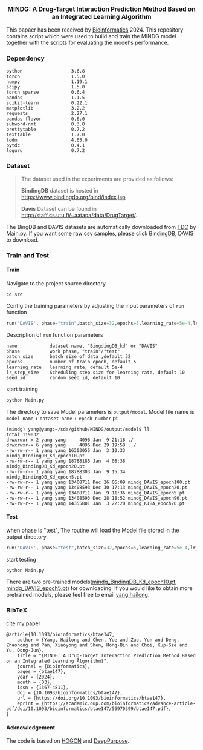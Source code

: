 <h3 align="center">
<p> MINDG: A Drug-Target Interaction Prediction Method Based on an Integrated Learning Algorithm</p> </h3>

This papaer has been received by [Bioinformatics](https://doi.org/10.1093/bioinformatics/btae147) 2024.
This repository contains script which were used to build and train the MINDG model together with the scripts for evaluating the model's performance.

### Dependency

```
python                  3.6.8
torch                   1.5.0
numpy                   1.19.1
scipy                   1.5.0
torch_sparse            0.6.4
pandas                  1.1.5
scikit-learn            0.22.1
matplotlib              3.2.2
requests                2.27.1
pandas-flavor           0.6.0
subword-nmt             0.3.8
prettytable             0.7.2
texttable               1.7.0
tqdm                    4.65.0
pytdc                   0.4.1
loguru                  0.7.2
```

### Dataset

> The dataset used in the experiments are provided as follows:
>
> **BindingDB** dataset is hosted in https://www.bindingdb.org/bind/index.jsp.
>
> **Davis** Dataset can be found in http://staff.cs.utu.fi/~aatapa/data/DrugTarget/.

The BingDB and DAVIS datasets are automatically downloaded from [TDC](https://tdcommons.ai/multi_pred_tasks/dti/) by Main.py. If you want some raw csv samples, please click [BindingDB](./doc/dataset/BindingDB_Kd.csv), [DAVIS](./doc/dataset/DAVIS.csv) to download.


### Train and Test
#### Train
Navigate to the project source directory
```shell
cd src
```
Config the training parameters by adjusting the input parameters of `run` function
```python
run('DAVIS', phase="train",batch_size=32,epochs=5,learning_rate=5e-4,lr_step_size=10,seed_id=10,device=torch.device('cpu'))
```
Description of `run` function parameters
```
name            dataset name, "BingdingDB_kd" or "DAVIS"
phase           work phase, "train"/"test"
batch_size      batch size of data ,default 32
epochs          number of train epoch, default 5
learning_rate   learning rate, default 5e-4
lr_step_size    Scheduling step size for learning rate, default 10
seed_id         random seed id, default 10
```
start training
```python
python Main.py
```
The directory to save Model parameters is `output/model`.
Model file name is `model name` + `dataset name` + `epoch number`.pt
```shell
(mindg) yang@yang:~/sda/github/MINDG/output/model$ ll
total 119032
drwxrwxr-x 2 yang yang     4096 Jan  9 21:16 ./
drwxrwxr-x 6 yang yang     4096 Dec 29 19:58 ../
-rw-rw-r-- 1 yang yang 16303055 Jan  3 10:33 mindg_BindingDB_Kd_epoch10.pt
-rw-rw-r-- 1 yang yang 18788185 Jan  4 08:38 mindg_BindingDB_Kd_epoch20.pt
-rw-rw-r-- 1 yang yang 18788303 Jan  9 15:34 mindg_BindingDB_Kd_epoch5.pt
-rw-rw-r-- 1 yang yang 13408711 Dec 26 06:09 mindg_DAVIS_epoch100.pt
-rw-rw-r-- 1 yang yang 13408593 Dec 30 17:13 mindg_DAVIS_epoch20.pt
-rw-rw-r-- 1 yang yang 13408711 Jan  9 11:36 mindg_DAVIS_epoch5.pt
-rw-rw-r-- 1 yang yang 13408593 Dec 28 18:52 mindg_DAVIS_epoch90.pt
-rw-rw-r-- 1 yang yang 14355801 Jan  3 22:20 mindg_KIBA_epoch20.pt
```
#### Test
when phase is "test", The routine will load the Model file stored in the output directory.
```python
run('DAVIS', phase="test",batch_size=32,epochs=5,learning_rate=5e-4,lr_step_size=10,seed_id=10,device=torch.device('cpu'))
```
start testing
```shell
python Main.py
```
There are two pre-trained models([mindg_BindingDB_Kd_epoch10.pt](./doc/model/mindg_BindingDB_Kd_epoch10.pt), [mindg_DAVIS_epoch5.pt](./doc/model/mindg_DAVIS_epoch5.pt)) for downloading. If you would like to obtain more pretrained models, please feel free to email [yang hailong](mailto:yanghailong@stu.jiangnan.edu.cn).

### BibTeX
cite my paper
```
@article{10.1093/bioinformatics/btae147,
    author = {Yang, Hailong and Chen, Yue and Zuo, Yun and Deng, Zhaohong and Pan, Xiaoyong and Shen, Hong-Bin and Choi, Kup-Sze and Yu, Dong-Jun},
    title = "{MINDG: A Drug-Target Interaction Prediction Method Based on an Integrated Learning Algorithm}",
    journal = {Bioinformatics},
    pages = {btae147},
    year = {2024},
    month = {03},
    issn = {1367-4811},
    doi = {10.1093/bioinformatics/btae147},
    url = {https://doi.org/10.1093/bioinformatics/btae147},
    eprint = {https://academic.oup.com/bioinformatics/advance-article-pdf/doi/10.1093/bioinformatics/btae147/56970399/btae147.pdf},
}
```

#### Acknowledgement

The code is based on [HOGCN](https://github.com/kckishan/HOGCN-LP) and [DeepPurpose](https://github.com/kexinhuang12345/DeepPurpose).

